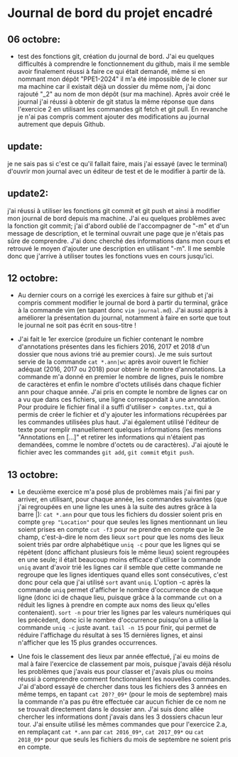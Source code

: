# Journal de bord du projet encadré
## 06 octobre:
- test des fonctions git, création du journal de bord. J'ai eu quelques difficultés à comprendre le fonctionnement du github, mais il me semble avoir finalement réussi à faire ce qui était demandé, même si en nommant mon dépôt "PPE1-2024" il m'a été impossible de le cloner sur ma machine car il existait déjà un dossier du même nom, j'ai donc rajouté "_2" au nom de mon dépôt (sur ma machine). Après avoir créé le journal j'ai réussi à obtenir de git status la même réponse que dans l'exercice 2 en utilisant les commandes git fetch et git pull. En revanche je n'ai pas compris comment ajouter des modifications au journal autrement que depuis Github.

## update:
je ne sais pas si c'est ce qu'il fallait faire, mais j'ai essayé (avec le terminal) d'ouvrir mon journal avec un éditeur de test et de le modifier à partir de là.

## update2:
j'ai réussi à utiliser les fonctions git commit et git push et ainsi à modifier mon journal de bord depuis ma machine. J'ai eu quelques problèmes avec la fonction git commit; j'ai d'abord oublié de l'accompagner de "-m" et d'un message de description, et le terminal ouvrait une page que je n'étais pas sûre de comprendre. J'ai donc cherché des informations dans mon cours et retrouvé le moyen d'ajouter une description en utilisant "-m". Il me semble donc que j'arrive à utiliser toutes les fonctions vues en cours jusqu'ici.

## 12 octobre:
- Au dernier cours on a corrigé les exercices à faire sur github et j'ai compris comment modifier le journal de bord à partir du terminal, grâce à la commande vim (en tapant donc `vim journal.md`). J'ai aussi appris à améliorer la présentation du journal, notamment à faire en sorte que tout le journal ne soit pas écrit en sous-titre !

- J'ai fait le 1er exercice (produire un fichier contenant le nombre d'annotations présentes dans les fichiers 2016, 2017 et 2018 d'un dossier que nous avions trié au premier cours). Je me suis surtout servie de la commande `cat *.ann|wc` après avoir ouvert le fichier adéquat (2016, 2017 ou 2018) pour obtenir le nombre d'annotations.
La commande m'a donné en premier le nombre de lignes, puis le nombre de caractères et enfin le nombre d'octets utilisés dans chaque fichier ann pour chaque année. J'ai pris en compte le nombre de lignes car on a vu que dans ces fichiers, une ligne correspondait à une annotation. Pour produire le fichier final il a suffi d'utiliser `> comptes.txt`, qui a permis de créer le fichier et d'y ajouter les informations récupérées par les commandes utilisées plus haut. J'ai également utilisé l'éditeur de texte pour remplir manuellement quelques informations (les mentions "Annotations en [...]" et retirer les informations qui n'étaient pas demandées, comme le nombre d'octets ou de caractères). J'ai ajouté le fichier avec les commandes `git add`, `git commit` et`git push`.

## 13 octobre:
- Le deuxième exercice m'a posé plus de problèmes mais j'ai fini par y arriver, en utilisant, pour chaque année, les commandes suivantes (que j'ai regroupées en une ligne les unes à la suite des autres grâce à la barre |):
`cat *.ann` pour que tous les fichiers du dossier soient pris en compte
`grep "Location"` pour que seules les lignes mentionnant un lieu soient prises en compte
`cut -f3` pour ne prendre en compte que le 3e champ, c'est-à-dire le nom des lieux
`sort` pour que les noms des lieux soient triés par ordre alphabétique
`uniq -c` pour que les lignes qui se répètent (donc affichant plusieurs fois le même lieux) soient regroupées en une seule; il était beaucoup moins efficace d'utiliser la commande `uniq` avant d'avoir trié les lignes car il semble que cette commande ne regroupe que les lignes identiques quand elles sont consécutives, c'est donc pour cela que j'ai utilisé `sort` avant `uniq`. L'option -c après la commande `uniq` permet d'afficher le nombre d'occurrence de chaque ligne (donc ici de chaque lieu, puisque grâce à la commande `cut` on a réduit les lignes à prendre en compte aux noms des lieux qu'elles contenaient).
`sort -n` pour trier les lignes par les valeurs numériques qui les précèdent, donc ici le nombre d'occurrence puisqu'on a utilisé la commande `uniq -c` juste avant.
`tail -n 15` pour finir, qui permet de réduire l'affichage du résultat à ses 15 dernières lignes, et ainsi n'afficher que les 15 plus grandes occurrences.

- Une fois le classement des lieux par année effectué, j'ai eu moins de mal à faire l'exercice de classement par mois, puisque j'avais déjà résolu les problèmes que j'avais eus pour classer et j'avais plus ou moins réussi à comprendre comment fonctionnaient les nouvelles commandes. J'ai d'abord essayé de chercher dans tous les fichiers des 3 années en même temps, en tapant `cat 20??_09*` (pour le mois de septembre) mais la commande n'a pas pu être effectuée car aucun fichier de ce nom ne se trouvait directement dans le dossier ann. J'ai suis donc allée chercher les informations dont j'avais dans les 3 dossiers chacun leur tour. J'ai ensuite utilisé les mêmes commandes que pour l'exercice 2.a, en remplaçant `cat *.ann` par `cat 2016_09*`, `cat 2017_09*` ou `cat 2018_09*` pour que seuls les fichiers du mois de septembre ne soient pris en compte.
